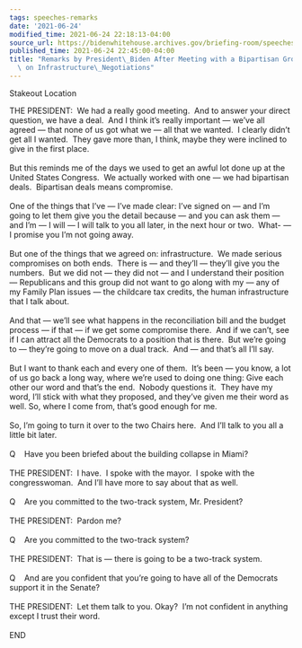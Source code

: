 ```yaml
---
tags: speeches-remarks
date: '2021-06-24'
modified_time: 2021-06-24 22:18:13-04:00
source_url: https://bidenwhitehouse.archives.gov/briefing-room/speeches-remarks/2021/06/24/remarks-by-president-biden-after-meeting-with-a-bipartisan-group-of-senators-on-infrastructure-negotiations/
published_time: 2021-06-24 22:45:00-04:00
title: "Remarks by President\_Biden After Meeting with a Bipartisan Group of Senators\
  \ on Infrastructure\_Negotiations"
---
```

 
Stakeout Location

THE PRESIDENT:  We had a really good meeting.  And to answer your direct
question, we have a deal.  And I think it’s really important — we’ve all
agreed — that none of us got what we — all that we wanted.  I clearly
didn’t get all I wanted.  They gave more than, I think, maybe they were
inclined to give in the first place.   
   
But this reminds me of the days we used to get an awful lot done up at
the United States Congress.  We actually worked with one — we had
bipartisan deals.  Bipartisan deals means compromise.  
   
One of the things that I’ve — I’ve made clear: I’ve signed on — and I’m
going to let them give you the detail because — and you can ask them —
and I’m — I will — I will talk to you all later, in the next hour or
two.  What- — I promise you I’m not going away.   
   
But one of the things that we agreed on: infrastructure.  We made
serious compromises on both ends.  There is — and they’ll — they’ll give
you the numbers.  But we did not — they did not — and I understand their
position — Republicans and this group did not want to go along with my —
any of my Family Plan issues — the childcare tax credits, the human
infrastructure that I talk about.  
   
And that — we’ll see what happens in the reconciliation bill and the
budget process — if that — if we get some compromise there.  And if we
can’t, see if I can attract all the Democrats to a position that is
there.  But we’re going to — they’re going to move on a dual track.  And
— and that’s all I’ll say.  
   
But I want to thank each and every one of them.  It’s been — you know, a
lot of us go back a long way, where we’re used to doing one thing: Give
each other our word and that’s the end.  Nobody questions it.  They have
my word, I’ll stick with what they proposed, and they’ve given me their
word as well. So, where I come from, that’s good enough for me.   
   
So, I’m going to turn it over to the two Chairs here.  And I’ll talk to
you all a little bit later.   
   
Q    Have you been briefed about the building collapse in Miami?   
   
THE PRESIDENT:  I have.  I spoke with the mayor.  I spoke with the
congresswoman.  And I’ll have more to say about that as well.  
   
Q    Are you committed to the two-track system, Mr. President?  
   
THE PRESIDENT:  Pardon me?  
   
Q    Are you committed to the two-track system?  
   
THE PRESIDENT:  That is — there is going to be a two-track system.  
   
Q    And are you confident that you’re going to have all of the
Democrats support it in the Senate?  
   
THE PRESIDENT:  Let them talk to you. Okay?  I’m not confident in
anything except I trust their word.  
   
END
